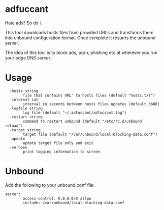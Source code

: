 # adfuccant

Hate ads?  So do I.

This tool downloads hosts files from provided URLs and transforms them into
unbound configuration format.  Once complete it restarts the unbound server.

The idea of this tool is to block ads, porn, phishing etc at wherever you run
your edge DNS server.

# Usage
```
  -hosts string
        file that contains URL' to hosts files (default "hosts.txt")
  -interval int
        interval in seconds between hosts files updates (default 3600)
  -logfile string
        log file (default "~/.adfuccant/adfuccant.log")
  -restart string
        command to restart unbound (default "/etc/rc.d/unbound reload")
  -target string
        target file (default "/var/unbound/local-blocking-data.conf")
  -update
        update target file only and exit
  -verbose
        print logging information to screen
```

# Unbound

Add the following to your unbound.conf file:
```
server:
        access-control: 0.0.0.0/8 allow
        include: /var/unbound/local-blocking-data.conf
```
